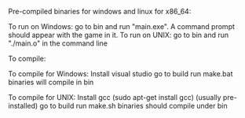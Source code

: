 Pre-compiled binaries for windows and linux for x86_64:

To run on Windows:
go to bin and run "main.exe". A command prompt should appear with the game in it.
To run on UNIX:
go to bin and run "./main.o" in the command line

To compile:

To compile for Windows:
Install visual studio
go to build
run make.bat
binaries will compile in bin

To compile for UNIX:
Install gcc (sudo apt-get install gcc) (usually pre-installed)
go to build
run make.sh
binaries should compile under bin
